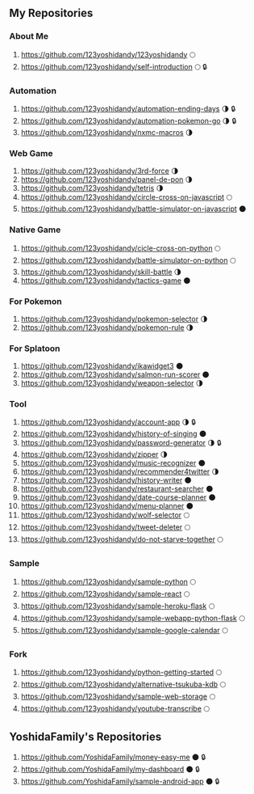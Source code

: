 ## My Repositories

### About Me

1. https://github.com/123yoshidandy/123yoshidandy 🌕
1. https://github.com/123yoshidandy/self-introduction 🌕 :lock:

### Automation

1. https://github.com/123yoshidandy/automation-ending-days 🌗 :lock:
1. https://github.com/123yoshidandy/automation-pokemon-go 🌗 :lock:
1. https://github.com/123yoshidandy/nxmc-macros 🌗

### Web Game

1. https://github.com/123yoshidandy/3rd-force 🌗
1. https://github.com/123yoshidandy/panel-de-pon 🌗
1. https://github.com/123yoshidandy/tetris 🌗
1. https://github.com/123yoshidandy/circle-cross-on-javascript 🌕
1. https://github.com/123yoshidandy/battle-simulator-on-javascript 🌑

### Native Game

1. https://github.com/123yoshidandy/cicle-cross-on-python 🌕
1. https://github.com/123yoshidandy/battle-simulator-on-python 🌕
1. https://github.com/123yoshidandy/skill-battle 🌗
1. https://github.com/123yoshidandy/tactics-game 🌑

### For Pokemon

1. https://github.com/123yoshidandy/pokemon-selector 🌗
1. https://github.com/123yoshidandy/pokemon-rule 🌗

### For Splatoon

1. https://github.com/123yoshidandy/ikawidget3 🌑
2. https://github.com/123yoshidandy/salmon-run-scorer 🌑
3. https://github.com/123yoshidandy/weapon-selector 🌗

### Tool

1. https://github.com/123yoshidandy/account-app 🌗 :lock:
1. https://github.com/123yoshidandy/history-of-singing 🌑
1. https://github.com/123yoshidandy/password-generator 🌗 :lock:
1. https://github.com/123yoshidandy/zipper 🌗
1. https://github.com/123yoshidandy/music-recognizer 🌑
1. https://github.com/123yoshidandy/recommender4twitter 🌗
1. https://github.com/123yoshidandy/history-writer 🌑
1. https://github.com/123yoshidandy/restaurant-searcher 🌑
1. https://github.com/123yoshidandy/date-course-planner 🌑
1. https://github.com/123yoshidandy/menu-planner 🌑
1. https://github.com/123yoshidandy/wolf-selector 🌕
1. https://github.com/123yoshidandy/tweet-deleter 🌕
1. https://github.com/123yoshidandy/do-not-starve-together 🌕

### Sample

1. https://github.com/123yoshidandy/sample-python 🌕
1. https://github.com/123yoshidandy/sample-react 🌕
1. https://github.com/123yoshidandy/sample-heroku-flask 🌕
1. https://github.com/123yoshidandy/sample-webapp-python-flask 🌕
1. https://github.com/123yoshidandy/sample-google-calendar 🌕

### Fork

1. https://github.com/123yoshidandy/python-getting-started 🌕
1. https://github.com/123yoshidandy/alternative-tsukuba-kdb 🌕
1. https://github.com/123yoshidandy/sample-web-storage 🌕
1. https://github.com/123yoshidandy/youtube-transcribe 🌕

## YoshidaFamily's Repositories

1. https://github.com/YoshidaFamily/money-easy-me 🌑 :lock:
2. https://github.com/YoshidaFamily/my-dashboard 🌑 :lock:
3. https://github.com/YoshidaFamily/sample-android-app 🌑 :lock:
